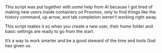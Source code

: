 This script was put together with some help from AI because I got tired of making new users inside containers on Proxmox, only to find things like the history command, up arrow, and tab completion weren’t working right away.

This script makes it so when you create a new user, their home folder and basic settings are ready to go from the start.

It’s a way to work smarter and be a good steward of the time and tools God has given us.